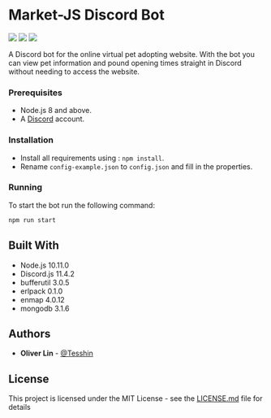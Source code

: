 # Market-JS Discord Bot

<a href="https://discord.js.org/" alt="discord.js 11.4.2"><img src="https://img.shields.io/badge/discord.js-11.4.2-blue.svg" /></a>
<a href="https://nodejs.org/en/" alt="Node.js 10.11.0"><img src="https://img.shields.io/badge/Node.js-10.11.0-green.svg" /></a>
<a href="https://gitlab.com/Rowlie/cs-pound/blob/master/LICENSE" alt="MIT License"><img src="https://img.shields.io/badge/License-MIT-blue.svg" /></a>

A Discord bot for the online virtual pet adopting website. With the bot you can view pet information and pound opening times straight in Discord without needing to access the website.

### Prerequisites

* Node.js 8 and above.
* A [Discord](https://discordapp.com) account.

### Installation
* Install all requirements using : `npm install`.
* Rename `config-example.json` to `config.json` and fill in the properties.

### Running

To start the bot run the following command:
```bash
npm run start
```

## Built With

* Node.js 10.11.0
* Discord.js 11.4.2
* bufferutil 3.0.5
* erlpack 0.1.0
* enmap 4.0.12
* mongodb 3.1.6

## Authors

* **Oliver Lin** - [@Tesshin](https://github.com/Tesshin)

## License

This project is licensed under the MIT License - see the [LICENSE.md](LICENSE) file for details
